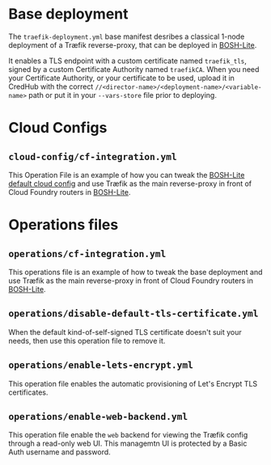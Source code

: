 # Base deployment

The `traefik-deployment.yml` base manifest desribes a classical 1-node
deployment of a Træfik reverse-proxy, that can be deployed in
[BOSH-Lite](https://bosh.io/docs/bosh-lite.html).

It enables a TLS endpoint with a custom certificate named `traefik_tls`,
signed by a custom Certificate Authority named `traefikCA`. When you need your
Certificate Authority, or your certificate to be used, upload it in CredHub
with the correct `//<director-name>/<deployment-name>/<variable-name>` path or
put it in your `--vars-store` file prior to deploying.


# Cloud Configs

## `cloud-config/cf-integration.yml`

This Operation File is an example of how you can tweak the
[BOSH-Lite default cloud config](https://github.com/cloudfoundry/cf-deployment/blob/master/iaas-support/bosh-lite/cloud-config.yml)
and use Træfik as the main reverse-proxy in front of Cloud Foundry routers in
[BOSH-Lite](https://bosh.io/docs/bosh-lite.html).


# Operations files

## `operations/cf-integration.yml`

This operations file is an example of how to tweak the base deployment and use
Træfik as the main reverse-proxy in front of Cloud Foundry routers in
[BOSH-Lite](https://bosh.io/docs/bosh-lite.html).


## `operations/disable-default-tls-certificate.yml`

When the default kind-of-self-signed TLS certificate doesn't suit your needs,
then use this operation file to remove it.


## `operations/enable-lets-encrypt.yml`

This operation file enables the automatic provisioning of Let's Encrypt TLS
certificates.


## `operations/enable-web-backend.yml`

This operation file enable the `web` backend for viewing the Træfik config
through a read-only web UI. This managemtn UI is protected by a Basic Auth
username and password.
